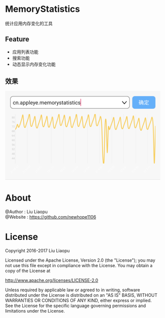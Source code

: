 # MemoryStatistics
统计应用内存变化的工具
<br/>
## Feature
- 应用列表功能
- 搜索功能
- 动态显示内存变化功能

## 效果
![img](./screenshots/1.png)

# About
@Author : Liu Liaopu </br>
@Website : https://github.com/newhope1106

# License
Copyright 2016-2017 Liu Liaopu

Licensed under the Apache License, Version 2.0 (the "License"); you may not use this file except in compliance with the License. You may obtain a copy of the License at

http://www.apache.org/licenses/LICENSE-2.0

Unless required by applicable law or agreed to in writing, software distributed under the License is distributed on an "AS IS" BASIS, WITHOUT WARRANTIES OR CONDITIONS OF ANY KIND, either express or implied. See the License for the specific language governing permissions and limitations under the License.   
